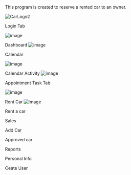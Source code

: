 This program is created to reserve a rented car to an owner.

![CarLogo2](https://github.com/WenDEVLIFE/Car-Rental-Reservation-System/assets/117834496/a7cc5e17-9ed4-421e-9126-9ae5e802dbd0)

Login Tab

![image](https://github.com/WenDEVLIFE/Car-Rental-Reservation-System/assets/117834496/1fbd9c1c-1fcc-4db0-bffb-9050e33bbd0a)

Dashboard
![image](https://github.com/WenDEVLIFE/Car-Rental-Reservation-System/assets/117834496/f08b1237-d09f-438c-a261-e499bc4fe3af)

Calendar

![image](https://github.com/WenDEVLIFE/Car-Rental-Reservation-System/assets/117834496/7dfa0256-ef7c-4167-9963-1d883c3820ce)

Calendar Activity 
![image](https://github.com/WenDEVLIFE/Car-Rental-Reservation-System/assets/117834496/2b46a09b-3d0a-4d49-8396-b7a87908e17c)

Appointment Task Tab

![image](https://github.com/WenDEVLIFE/Car-Rental-Reservation-System/assets/117834496/fdb9cac8-991b-4b22-9d27-e203086d903f)

Rent Car
![image](https://github.com/WenDEVLIFE/Car-Rental-Reservation-System/assets/117834496/8533d4d7-1259-4a29-b54e-fe750d81555f)


Rent a car

Sales

Add Car

Approved car

Reports

Personal Info

Ceate User






